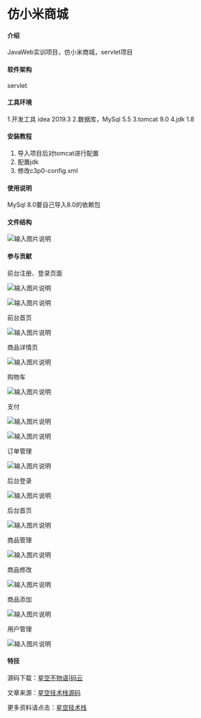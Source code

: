 # 仿小米商城

#### 介绍
JavaWeb实训项目，仿小米商城，servlet项目

#### 软件架构
servlet

#### 工具环境

1.开发工具 idea 2019.3
2.数据库，MySql 5.5
3.tomcat 9.0
4.jdk 1.8

#### 安装教程

1.  导入项目后对tomcat进行配置
2.  配置jdk
3.  修改c3p0-config.xml

#### 使用说明

MySql 8.0要自己导入8.0的依赖包

#### 文件结构
![输入图片说明](image/%E6%96%87%E4%BB%B6%E7%BB%93%E6%9E%841.png)

#### 参与贡献

前台注册、登录页面

![输入图片说明](image/%E7%99%BB%E5%BD%95.png)

![输入图片说明](image/%E6%B3%A8%E5%86%8C.png)


前台首页

![输入图片说明](image/%E5%89%8D%E5%8F%B0%E9%A6%96%E9%A1%B5.png)


商品详情页

![输入图片说明](image/%E5%95%86%E5%93%81%E8%AF%A6%E6%83%85%E9%A1%B5.png)


购物车

![输入图片说明](image/%E8%B4%AD%E7%89%A9%E8%BD%A6.png)


支付

![输入图片说明](image/%E6%94%AF%E4%BB%981.png)

![输入图片说明](image/%E6%94%AF%E4%BB%982.png)


订单管理

![输入图片说明](image/%E8%AE%A2%E5%8D%95%E7%AE%A1%E7%90%86.png)


后台登录

![输入图片说明](image/%E5%90%8E%E5%8F%B0%E7%99%BB%E5%BD%95.png)


后台首页

![输入图片说明](image/%E5%90%8E%E5%8F%B0%E9%A6%96%E9%A1%B5.png)


商品管理

![输入图片说明](image/%E5%95%86%E5%93%81%E7%AE%A1%E7%90%86.png)


商品修改

![输入图片说明](image/%E5%95%86%E5%93%81%E4%BF%AE%E6%94%B9.png)


商品添加

![输入图片说明](image/%E5%95%86%E5%93%81%E6%B7%BB%E5%8A%A0.png)


用户管理

![输入图片说明](image/%E7%94%A8%E6%88%B7%E7%AE%A1%E7%90%86.png)

#### 特技

源码下载：[星空不物语|码云](https://gitee.com/starrywuyu/xiaomistudy)

文章来源：[星空技术栈源码](http://xkong.work/?id=5)

更多资料请点击：[星空技术栈](http://xkong.work/)